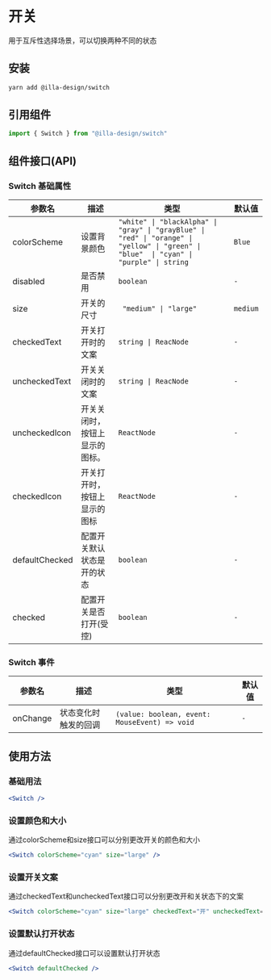 # 开关

用于互斥性选择场景，可以切换两种不同的状态

## 安装

```bash
yarn add @illa-design/switch
```

## 引用组件

```jsx
import { Switch } from "@illa-design/switch"
```

## 组件接口(API)

### Switch 基础属性

| 参数名         | 描述                           | 类型                                                         | 默认值   |
| -------------- | ------------------------------ | ------------------------------------------------------------ | -------- |
| colorScheme    | 设置背景颜色                   | `"white" \| "blackAlpha" \| "gray" \| "grayBlue" \| "red" \| "orange" \| "yellow" \| "green" \| "blue"  \| "cyan" \| "purple" \| string` | `Blue`   |
| disabled       | 是否禁用                       | `boolean`                                                    | `-`      |
| size           | 开关的尺寸                     | ` "medium" \| "large"`                                       | `medium` |
| checkedText    | 开关打开时的文案               | `string \| ReacNode`                                         | `-`          |
| uncheckedText  | 开关关闭时的文案               | `string \| ReacNode`                                         | `-`          |
| uncheckedIcon  | 开关关闭时，按钮上显示的图标。 | `ReactNode`                                                  | `-`      |
| checkedIcon    | 开关打开时，按钮上显示的图标   | `ReactNode`                                                  | `-`      |
| defaultChecked | 配置开关默认状态是开的状态     | `boolean`                                                    | `-`      |
| checked        | 配置开关是否打开(受控)         | `boolean`                                                    | `-`      |

### Switch 事件

| 参数名   | 描述                 | 类型                                          | 默认值 |
| -------- | -------------------- | --------------------------------------------- | ------ |
| onChange | 状态变化时触发的回调 | `(value: boolean, event: MouseEvent) => void` | `-`    |



## 使用方法

### 基础用法

```jsx
<Switch />
```

### 设置颜色和大小

通过colorScheme和size接口可以分别更改开关的颜色和大小

```jsx
<Switch colorScheme="cyan" size="large" />
```

### 设置开关文案

通过checkedText和uncheckedText接口可以分别更改开和关状态下的文案

```jsx
<Switch colorScheme="cyan" size="large" checkedText="开" uncheckedText="关" />
```

### 设置默认打开状态

通过defaultChecked接口可以设置默认打开状态

```jsx
<Switch defaultChecked />
```
